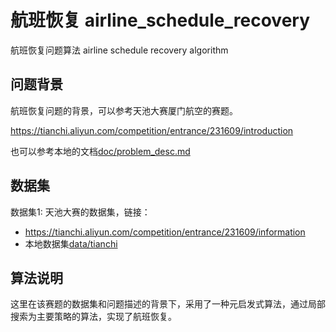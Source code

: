 # 航班恢复 airline_schedule_recovery

航班恢复问题算法 airline schedule recovery algorithm

## 问题背景

航班恢复问题的背景，可以参考天池大赛厦门航空的赛题。

https://tianchi.aliyun.com/competition/entrance/231609/introduction

也可以参考本地的文档[doc/problem_desc.md](./doc/problem_desc.md)

## 数据集

数据集1: 天池大赛的数据集，链接：
- https://tianchi.aliyun.com/competition/entrance/231609/information
- 本地数据集[data/tianchi](./data/tianchi)

## 算法说明

这里在该赛题的数据集和问题描述的背景下，采用了一种元启发式算法，通过局部搜索为主要策略的算法，实现了航班恢复。
